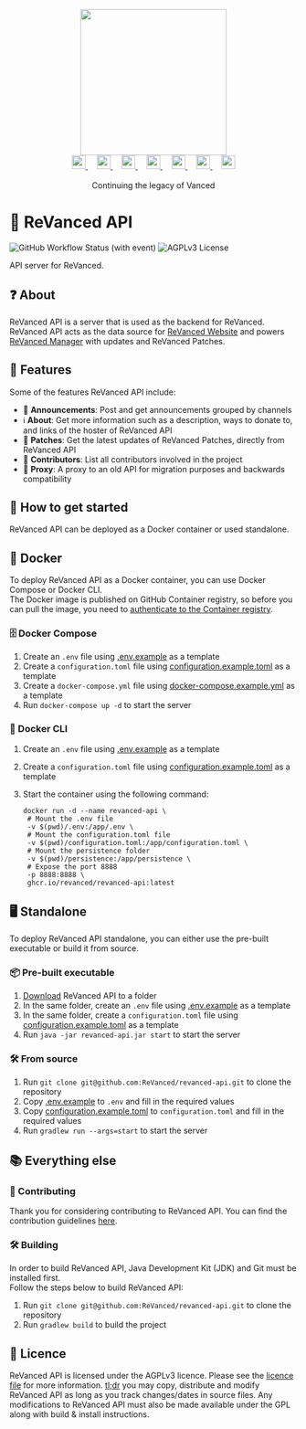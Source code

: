 <p align="center">
  <picture>
    <source
      width="256px"
      media="(prefers-color-scheme: dark)"
      srcset="assets/revanced-headline/revanced-headline-vertical-dark.svg"
    >
    <img 
      width="256px"
      src="assets/revanced-headline/revanced-headline-vertical-light.svg"
    >
  </picture>
  <br>
  <a href="https://revanced.app/">
     <picture>
         <source height="24px" media="(prefers-color-scheme: dark)" srcset="assets/revanced-logo/revanced-logo.svg" />
         <img height="24px" src="assets/revanced-logo/revanced-logo.svg" />
     </picture>
   </a>&nbsp;&nbsp;&nbsp;
   <a href="https://github.com/ReVanced">
       <picture>
           <source height="24px" media="(prefers-color-scheme: dark)" srcset="https://i.ibb.co/dMMmCrW/Git-Hub-Mark.png" />
           <img height="24px" src="https://i.ibb.co/9wV3HGF/Git-Hub-Mark-Light.png" />
       </picture>
   </a>&nbsp;&nbsp;&nbsp;
   <a href="http://revanced.app/discord">
       <picture>
           <source height="24px" media="(prefers-color-scheme: dark)" srcset="https://user-images.githubusercontent.com/13122796/178032563-d4e084b7-244e-4358-af50-26bde6dd4996.png" />
           <img height="24px" src="https://user-images.githubusercontent.com/13122796/178032563-d4e084b7-244e-4358-af50-26bde6dd4996.png" />
       </picture>
   </a>&nbsp;&nbsp;&nbsp;
   <a href="https://reddit.com/r/revancedapp">
       <picture>
           <source height="24px" media="(prefers-color-scheme: dark)" srcset="https://user-images.githubusercontent.com/13122796/178032351-9d9d5619-8ef7-470a-9eec-2744ece54553.png" />
           <img height="24px" src="https://user-images.githubusercontent.com/13122796/178032351-9d9d5619-8ef7-470a-9eec-2744ece54553.png" />
       </picture>
   </a>&nbsp;&nbsp;&nbsp;
   <a href="https://t.me/app_revanced">
      <picture>
         <source height="24px" media="(prefers-color-scheme: dark)" srcset="https://user-images.githubusercontent.com/13122796/178032213-faf25ab8-0bc3-4a94-a730-b524c96df124.png" />
         <img height="24px" src="https://user-images.githubusercontent.com/13122796/178032213-faf25ab8-0bc3-4a94-a730-b524c96df124.png" />
      </picture>
   </a>&nbsp;&nbsp;&nbsp;
   <a href="https://x.com/revancedapp">
      <picture>
         <source media="(prefers-color-scheme: dark)" srcset="https://user-images.githubusercontent.com/93124920/270180600-7c1b38bf-889b-4d68-bd5e-b9d86f91421a.png">
         <img height="24px" src="https://user-images.githubusercontent.com/93124920/270108715-d80743fa-b330-4809-b1e6-79fbdc60d09c.png" />
      </picture>
   </a>&nbsp;&nbsp;&nbsp;
   <a href="https://www.youtube.com/@ReVanced">
      <picture>
         <source height="24px" media="(prefers-color-scheme: dark)" srcset="https://user-images.githubusercontent.com/13122796/178032714-c51c7492-0666-44ac-99c2-f003a695ab50.png" />
         <img height="24px" src="https://user-images.githubusercontent.com/13122796/178032714-c51c7492-0666-44ac-99c2-f003a695ab50.png" />
     </picture>
   </a>
   <br>
   <br>
   Continuing the legacy of Vanced
</p>

# 🚀 ReVanced API

![GitHub Workflow Status (with event)](https://img.shields.io/github/actions/workflow/status/ReVanced/revanced-api/release.yml)
![AGPLv3 License](https://img.shields.io/badge/License-AGPL%20v3-yellow.svg)

API server for ReVanced.

## ❓ About

ReVanced API is a server that is used as the backend for ReVanced.
ReVanced API acts as the data source for [ReVanced Website](https://github.com/ReVanced/revanced-website) and powers [ReVanced Manager](https://github.com/ReVanced/revanced-manager)
with updates and ReVanced Patches.

## 💪 Features

Some of the features ReVanced API include:

- 📢 **Announcements**: Post and get announcements grouped by channels
- ℹ️ **About**: Get more information such as a description, ways to donate to, 
and links of the hoster of ReVanced API
- 🧩 **Patches**: Get the latest updates of ReVanced Patches, directly from ReVanced API
- 👥 **Contributors**: List all contributors involved in the project
- 🔄 **Proxy**: A proxy to an old API for migration purposes and backwards compatibility

## 🚀 How to get started

ReVanced API can be deployed as a Docker container or used standalone.

## 🐳 Docker

To deploy ReVanced API as a Docker container, you can use Docker Compose or Docker CLI.  
The Docker image is published on GitHub Container registry,
so before you can pull the image, you need to [authenticate to the Container registry](https://docs.github.com/en/packages/working-with-a-github-packages-registry/working-with-the-container-registry#authenticating-to-the-container-registry).

### 🗄️ Docker Compose

1. Create an `.env` file using [.env.example](.env.example) as a template
2. Create a `configuration.toml` file using [configuration.example.toml](configuration.example.toml) as a template
3. Create a `docker-compose.yml` file using [docker-compose.example.yml](docker-compose.example.yml) as a template
4. Run `docker-compose up -d` to start the server

### 🐳 Docker CLI

1. Create an `.env` file using [.env.example](.env.example) as a template
2. Create a `configuration.toml` file using [configuration.example.toml](configuration.example.toml) as a template
3. Start the container using the following command:

   ```shell
   docker run -d --name revanced-api \
    # Mount the .env file
    -v $(pwd)/.env:/app/.env \
    # Mount the configuration.toml file
    -v $(pwd)/configuration.toml:/app/configuration.toml \
    # Mount the persistence folder
    -v $(pwd)/persistence:/app/persistence \
    # Expose the port 8888
    -p 8888:8888 \
    ghcr.io/revanced/revanced-api:latest
   ```

## 🖥️ Standalone

To deploy ReVanced API standalone, you can either use the pre-built executable or build it from source.

### 📦 Pre-built executable

1. [Download](https://github.com/ReVanced/revanced-patches/releases/latest) ReVanced API to a folder
2. In the same folder, create an `.env` file using [.env.example](.env.example) as a template
3. In the same folder, create a `configuration.toml` file
using [configuration.example.toml](configuration.example.toml) as a template
4. Run `java -jar revanced-api.jar start` to start the server

### 🛠️ From source

1. Run `git clone git@github.com:ReVanced/revanced-api.git` to clone the repository
2. Copy [.env.example](.env.example) to `.env` and fill in the required values
3. Copy [configuration.example.toml](configuration.example.toml) to `configuration.toml` and fill in the required values
4. Run `gradlew run --args=start` to start the server

## 📚 Everything else

### 📙 Contributing

Thank you for considering contributing to ReVanced API. You can find the contribution guidelines [here](CONTRIBUTING.md).

### 🛠️ Building

In order to build ReVanced API, Java Development Kit (JDK) and Git must be installed first.  
Follow the steps below to build ReVanced API:

1. Run `git clone git@github.com:ReVanced/revanced-api.git` to clone the repository
2. Run `gradlew build` to build the project

## 📜 Licence

ReVanced API is licensed under the AGPLv3 licence. Please see the [licence file](LICENSE) for more information.
[tl;dr](https://www.tldrlegal.com/license/gnu-affero-general-public-license-v3-agpl-3-0) you may copy, distribute and
modify ReVanced API as long as you track changes/dates in source files.
Any modifications to ReVanced API must also be made available under the GPL along with build & install instructions.
